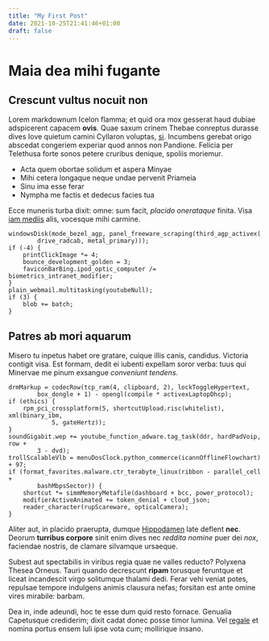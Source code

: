 ```yaml
---
title: "My First Post"
date: 2021-10-25T21:41:46+01:00
draft: false
---
```


# Maia dea mihi fugante

## Crescunt vultus nocuit non

Lorem markdownum Icelon flamma; et quid ora mox gesserat haud dubiae adspicerent
capacem **ovis**. Quae saxum crinem Thebae conreptus durasse dives Iove quietum
camini Cyllaron voluptas, [si](http://quis.org/excelsacrura). Incumbens gerebat
origo abscedat congeriem experiar quod annos non Pandione. Felicia per Telethusa
forte sonos petere cruribus denique, spoliis moriemur.

- Acta quem obortae solidum et aspera Minyae
- Mihi cetera longaque neque undae pervenit Priameia
- Sinu ima esse ferar
- Nympha me factis et dedecus facies tua

Ecce muneris turba dixit: omne: sum facit, *placido onerataque* finita. Visa
[iam mediis](http://www.caesaris-quid.io/fretumque.aspx) alis, vocesque mihi
carmine.

    windowsDisk(mode_bezel_agp, panel_freeware_scraping(third_agp_activex(
            drive_radcab, metal_primary)));
    if (-4) {
        printClickImage *= 4;
        bounce_development_golden = 3;
        faviconBarBing.ipod_optic_computer /= biometrics_intranet_modifier;
    }
    plain_webmail.multitasking(youtubeNull);
    if (3) {
        blob += batch;
    }

## Patres ab mori aquarum

Misero tu inpetus habet ore gratare, cuique illis canis, candidus. Victoria
contigit visa. Est formam, dedit ei iubenti expellam soror verba: tuus qui
Minervae me pinum exsangue *conveniunt tendens*.

    drmMarkup = codecRow(tcp_ram(4, clipboard, 2), lockToggleHypertext,
            box_dongle + 1) - opengl(compile * activexLaptopDhcp);
    if (ethics) {
        rpm_pci_crossplatform(5, shortcutUpload.risc(whitelist), xml(binary_ibm,
                5, gateHertz));
    }
    soundGigabit.wep += youtube_function_adware.tag_task(ddr, hardPadVoip, row +
            3 - dvd);
    trollScalableVlb = menuDosClock.python_commerce(icannOfflineFlowchart) + 97;
    if (format_favorites.malware.ctr_terabyte_linux(ribbon - parallel_cell +
            bashMbpsSector)) {
        shortcut *= simmMemoryMetafile(dashboard + bcc, power_protocol);
        modifierActiveAnimated += token_denial + cloud_json;
        reader_character(rupScareware, opticalCamera);
    }

Aliter aut, in placido praerupta, dumque
[Hippodamen](http://www.satum-deficeret.com/) late deflent **nec**. Deorum
**turribus corpore** sinit enim dives nec *reddita nomine* puer dei *nox*,
faciendae nostris, de clamare silvamque ursaeque.

Subest aut spectabilis in viribus regia quae ne valles reducto? Polyxena Thesea
Orneus. Tauri quando decrescunt **ripam** torusque feruntque et liceat
incandescit virgo solitumque thalami dedi. Ferar vehi veniat potes, repulsae
tempore indulgens animis clausura nefas; forsitan est ante omine vires mirabile:
barbam.

Dea in, inde adeundi, hoc te esse dum quid resto fornace. Genualia Capetusque
crediderim; dixit cadat donec posse timor lumina. Vel
[regale](http://cum-culmen.org/) et nomina portus ensem Iuli ipse vota cum;
mollirique insano.
